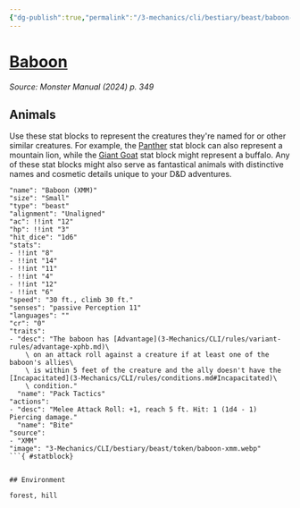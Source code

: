 ```yaml
---
{"dg-publish":true,"permalink":"/3-mechanics/cli/bestiary/beast/baboon-xmm/","tags":["ttrpg-cli/compendium/src/5e/xmm","ttrpg-cli/monster/cr/0","ttrpg-cli/monster/environment/forest","ttrpg-cli/monster/environment/hill","ttrpg-cli/monster/size/small","ttrpg-cli/monster/type/beast"],"noteIcon":""}
---
```


# [Baboon](3-Mechanics\CLI\bestiary\beast/baboon-xmm.md)
*Source: Monster Manual (2024) p. 349*  

## Animals

Use these stat blocks to represent the creatures they're named for or other similar creatures. For example, the [Panther](3-Mechanics/CLI/bestiary/beast/panther-xmm.md) stat block can also represent a mountain lion, while the [Giant Goat](3-Mechanics/CLI/bestiary/beast/giant-goat-xmm.md) stat block might represent a buffalo. Any of these stat blocks might also serve as fantastical animals with distinctive names and cosmetic details unique to your D&D adventures.

```statblock
"name": "Baboon (XMM)"
"size": "Small"
"type": "beast"
"alignment": "Unaligned"
"ac": !!int "12"
"hp": !!int "3"
"hit_dice": "1d6"
"stats":
- !!int "8"
- !!int "14"
- !!int "11"
- !!int "4"
- !!int "12"
- !!int "6"
"speed": "30 ft., climb 30 ft."
"senses": "passive Perception 11"
"languages": ""
"cr": "0"
"traits":
- "desc": "The baboon has [Advantage](3-Mechanics/CLI/rules/variant-rules/advantage-xphb.md)\
    \ on an attack roll against a creature if at least one of the baboon's allies\
    \ is within 5 feet of the creature and the ally doesn't have the [Incapacitated](3-Mechanics/CLI/rules/conditions.md#Incapacitated)\
    \ condition."
  "name": "Pack Tactics"
"actions":
- "desc": "Melee Attack Roll: +1, reach 5 ft. Hit: 1 (1d4 - 1) Piercing damage."
  "name": "Bite"
"source":
- "XMM"
"image": "3-Mechanics/CLI/bestiary/beast/token/baboon-xmm.webp"
```{ #statblock}


## Environment

forest, hill